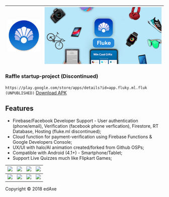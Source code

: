 | ![](/icon.png) | ![](/banner.png) |
| ------------- | ------------- | 

### Raffle startup-project (Discontinued)

 

```https://play.google.com/store/apps/details?id=app.fluky.ml.fluk (UNPUBLISHED)``` [Download APK](https://github.com/Axeey/Fluke/blob/master/release/Fluke.apk)

## Features

 - Firebase/Facebook Developer Support - User authentication (phone/email), Verification (facebook phone verfication), Firestore, RT Database, Hosting (fluke.ml discontinued);
 - Cloud function for payment-verification using Firebase Functions & Google Developers Console;
 - UX/UI with halo/AI animation created/forked from Github OSPs;
 - Compatible with Android (4.1+) - Smartphone/Tablet;
 - Support Live Quizzes much like Flipkart Games;

| ![](/1.png)  | ![](/2.png) | ![](/3.png) | ![](/4.png) |
| ------------- | ------------- | ------------- | ------------- | 
| ![](/5.png)  | ![](/6.png)  | ![](/7.png)  | ![](/8.png)  | 

Copyright © 2018 edAxe
